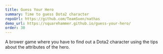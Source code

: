 ```yaml
---
title: Guess Your Hero
summary: Time to guess Dota2 character
repoUrl: https://github.com/TeamSven/nathas
demo_url: https://squarehammer.github.io/guess-your-hero/
order: 30
---
```


A brower game where you have to find out a Dota2 character using the tips about the attributes of the hero. 